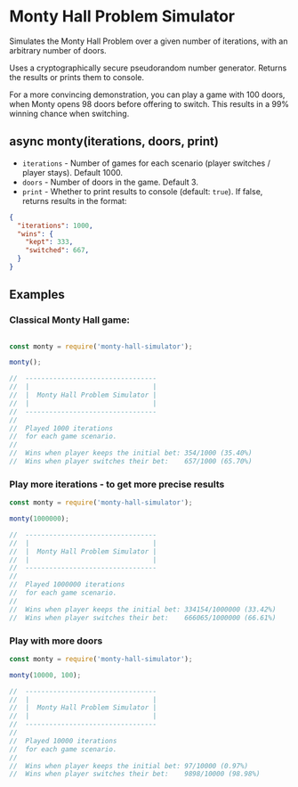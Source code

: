 # Monty Hall Problem Simulator

Simulates the Monty Hall Problem over a given number of iterations, with an arbitrary number of doors.

Uses a cryptographically secure pseudorandom number generator. Returns the results or prints them to console.

For a more convincing demonstration, you can play a game with 100 doors, when Monty opens 98 doors before offering to switch. This results in a 99% winning chance when switching.

## async monty(iterations, doors, print)

- `iterations` - Number of games for each scenario (player switches / player stays). Default 1000.
- `doors` - Number of doors in the game. Default 3.
- `print` - Whether to print results to console (default: `true`). If false, returns results in the format:

```json
{
  "iterations": 1000,
  "wins": {
    "kept": 333,
	"switched": 667,
  }
}
```

## Examples

### Classical Monty Hall game: 

```js

const monty = require('monty-hall-simulator');

monty();

//  ---------------------------------
//  |                               |
//  |  Monty Hall Problem Simulator |
//  |                               |
//  ---------------------------------
//
//  Played 1000 iterations
//  for each game scenario.
//
//  Wins when player keeps the initial bet: 354/1000 (35.40%)
//  Wins when player switches their bet:    657/1000 (65.70%)

```

### Play more iterations - to get more precise results

```js
const monty = require('monty-hall-simulator');

monty(1000000);

//  ---------------------------------
//  |                               |
//  |  Monty Hall Problem Simulator |
//  |                               |
//  ---------------------------------
//
//  Played 1000000 iterations
//  for each game scenario.
//
//  Wins when player keeps the initial bet: 334154/1000000 (33.42%)
//  Wins when player switches their bet:    666065/1000000 (66.61%)
```

### Play with more doors 

```js
const monty = require('monty-hall-simulator');

monty(10000, 100);

//  ---------------------------------
//  |                               |
//  |  Monty Hall Problem Simulator |
//  |                               |
//  ---------------------------------
//
//  Played 10000 iterations
//  for each game scenario.
//
//  Wins when player keeps the initial bet: 97/10000 (0.97%)
//  Wins when player switches their bet:    9898/10000 (98.98%)
```